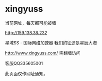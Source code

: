 # xingyuss


当前网址，每天都可能被墙

http://159.138.38.232



星域SS - 国际网络加速器 我们的征途是星辰大海

http://www.xingyuss.com/  需翻墙访问

客服QQ335605001

此页面仅作网址通知。

